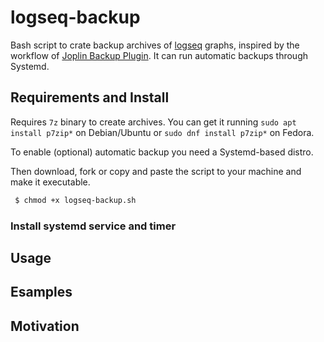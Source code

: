 # logseq-backup

Bash script to crate backup archives of [logseq](https://logseq.com/) graphs, inspired by the workflow of [Joplin Backup Plugin](https://github.com/JackGruber/joplin-plugin-backup). It can run automatic backups through Systemd.

## Requirements and Install

Requires `7z` binary to create archives. You can get it running `sudo apt install p7zip*` on Debian/Ubuntu or `sudo dnf install p7zip*` on Fedora. 

To enable (optional) automatic backup you need a Systemd-based distro. 

Then download, fork or copy and paste the script to your machine and make it executable.

```bash
 $ chmod +x logseq-backup.sh
```

### Install systemd service and timer

## Usage

## Esamples

## Motivation

